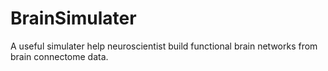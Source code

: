 # BrainSimulater
A useful simulater help neuroscientist build functional brain networks from brain connectome data.
